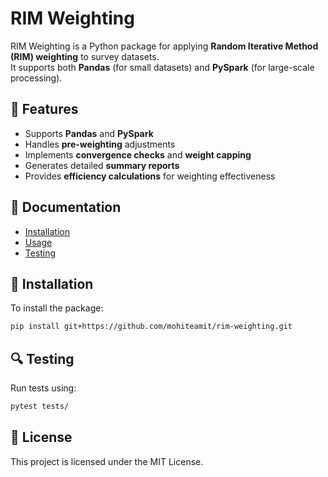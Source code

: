 # RIM Weighting

RIM Weighting is a Python package for applying **Random Iterative Method (RIM) weighting** to survey datasets.  
It supports both **Pandas** (for small datasets) and **PySpark** (for large-scale processing).

## 📌 Features
- Supports **Pandas** and **PySpark**
- Handles **pre-weighting** adjustments
- Implements **convergence checks** and **weight capping**
- Generates detailed **summary reports**
- Provides **efficiency calculations** for weighting effectiveness

## 📖 Documentation
- [Installation](#installation)
- [Usage](usage.md)  
- [Testing](#testing)

## 🚀 Installation
To install the package:
```bash
pip install git+https://github.com/mohiteamit/rim-weighting.git
```

## 🔍 Testing
Run tests using:
```bash
pytest tests/
```

## 📜 License
This project is licensed under the MIT License.
